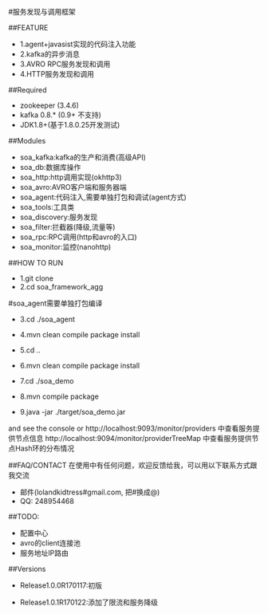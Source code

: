 #服务发现与调用框架

##FEATURE

* 1.agent+javasist实现的代码注入功能 
* 2.kafka的异步消息  
* 3.AVRO RPC服务发现和调用
* 4.HTTP服务发现和调用


##Required
* zookeeper (3.4.6)
* kafka 0.8.* (0.9+ 不支持)
* JDK1.8+(基于1.8.0.25开发测试)


##Modules
* soa_kafka:kafka的生产和消费(高级API)
* soa_db:数据库操作
* soa_http:http调用实现(okhttp3)
* soa_avro:AVRO客户端和服务器端
* soa_agent:代码注入,需要单独打包和调试(agent方式)
* soa_tools:工具类
* soa_discovery:服务发现
* soa_filter:拦截器(降级,流量等)
* soa_rpc:RPC调用(http和avro的入口)
* soa_monitor:监控(nanohttp)
		

##HOW TO RUN

* 1.git clone
* 2.cd soa_framework_agg

#soa_agent需要单独打包编译
* 3.cd ./soa_agent
* 4.mvn clean compile package install

* 5.cd ..
* 6.mvn clean compile package install

* 7.cd ./soa_demo 
* 8.mvn compile package
* 9.java -jar ./target/soa_demo.jar

and see the console
or 
http://localhost:9093/monitor/providers 中查看服务提供节点信息
http://localhost:9094/monitor/providerTreeMap 中查看服务提供节点Hash环的分布情况

##FAQ/CONTACT
在使用中有任何问题，欢迎反馈给我，可以用以下联系方式跟我交流

* 邮件(lolandkidtress#gmail.com, 把#换成@)
* QQ: 248954468


##TODO:

* 配置中心
* avro的client连接池
* 服务地址IP路由


##Versions
* Release1.0.0R170117:初版

* Release1.0.1R170122:添加了限流和服务降级
